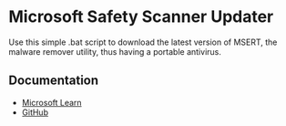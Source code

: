 # Microsoft Safety Scanner Updater
Use this simple .bat script to download the latest version of MSERT, the malware remover utility, thus having a portable antivirus.
## Documentation
* [Microsoft Learn](https://learn.microsoft.com/microsoft-365/security/intelligence/safety-scanner-download)
* [GitHub](https://github.com/MicrosoftDocs/microsoft-365-docs/blob/public/microsoft-365/security/intelligence/safety-scanner-download.md)
